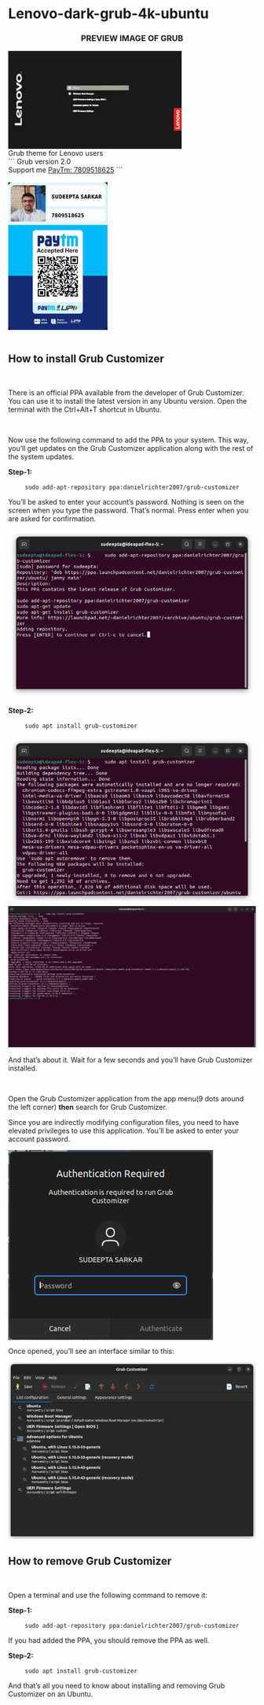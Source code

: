 # Lenovo-dark-grub-4k-ubuntu
<head>
<link rel="stylesheet" href="css/PayTm.css">
</head>
<body>
<h3 align="center"><b>PREVIEW IMAGE OF GRUB</b></h3>
<img src="images/desg-1.png" align="center" width=70% height=70%>
<br>
Grub theme for Lenovo users
<br>
```
Grub version 2.0
<br>
Support me 
<a href="https://paytm.me/v-2r8HG">PayTm: 7809518625</a>
```
<br>
<br>
<div>
<img src="images/Paytm Scanner.png" align="center" width=40% height=40% class="paytm">
</div>
<br>
<h2>How to install Grub Customizer</h2>
<br>
<p>There is an official PPA available from the developer of Grub Customizer. You can use it to install the latest version in any Ubuntu version. Open the terminal with the Ctrl+Alt+T shortcut in Ubuntu.</p>
<br>
<p>Now use the following command to add the PPA to your system. This way, you’ll get updates on the Grub Customizer application along with the rest of the system updates.</p>
<b>Step-1:</b>
<div>
<pre>
    <code>sudo add-apt-repository ppa:danielrichter2007/grub-customizer</code>
</pre>
</div>

<p>You’ll be asked to enter your account’s password. Nothing is seen on the screen when you type the password. That’s normal. Press enter when you are asked for confirmation.</p>

<img src="images/img-1.png">

<b>Step-2:</b>
<div>
<pre>
    <code>sudo apt install grub-customizer</code>
</pre>
</div>

<img src="images/img-2.png">

<img src="images/img-3.png">

<p>And that’s about it. Wait for a few seconds and you’ll have Grub Customizer installed.</p>
<br>
<p>Open the Grub Customizer application from the app menu(9 dots around the left corner) <b>then</b> search for Grub Customizer.</p>

<p>Since you are indirectly modifying configuration files, you need to have elevated privileges to use this application. You’ll be asked to enter your account password.</p>

<img src="images/img-4.png" align="center">
<br>
<p>Once opened, you’ll see an interface similar to this:</p>

<img src="images/img-5.png">
<br>
<h2>How to remove Grub Customizer</h2>
<br>
<p>Open a terminal and use the following command to remove it:</p>

<b>Step-1:</b>
<div>
<pre>
    <code>sudo add-apt-repository ppa:danielrichter2007/grub-customizer</code>
</pre>
</div>
<p>If you had added the PPA, you should remove the PPA as well.</p>
<b>Step-2:</b>
<div>
<pre>
    <code>sudo apt install grub-customizer</code>
</pre>
</div>

<p>And that’s all you need to know about installing and removing Grub Customizer on an Ubuntu.</p>
</body>
